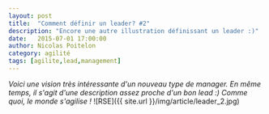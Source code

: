 ```yaml
---
layout: post
title:  "Comment définir un leader? #2"
description: "Encore une autre illustration définissant un leader :)"
date:   2015-07-01 17:00:00
author: Nicolas Poitelon
category: agilité
tags: [agilite,lead,management]
---
```


<i>Voici une vision très intéressante d'un nouveau type de manager. En même temps, il s'agit d'une description assez proche d'un bon lead :) Comme quoi, le monde s'agilise !</i>
![RSE]({{ site.url }}/img/article/leader_2.jpg)
